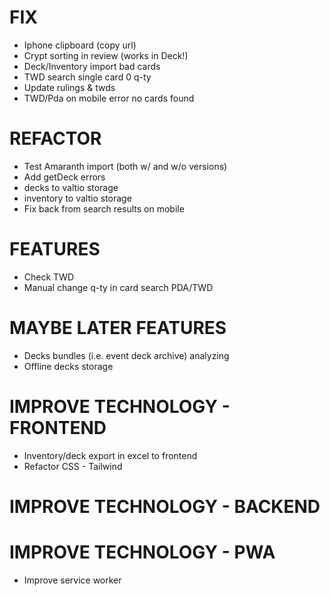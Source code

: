 # FIX
- Iphone clipboard (copy url)
- Crypt sorting in review (works in Deck!)
- Deck/Inventory import bad cards
- TWD search single card 0 q-ty
- Update rulings & twds
- TWD/Pda on mobile error no cards found

# REFACTOR
- Test Amaranth import (both w/ and w/o versions)
- Add getDeck errors
- decks to valtio storage
- inventory to valtio storage
- Fix back from search results on mobile

# FEATURES
- Check TWD
- Manual change q-ty in card search PDA/TWD

# MAYBE LATER FEATURES
- Decks bundles (i.e. event deck archive) analyzing
- Offline decks storage

# IMPROVE TECHNOLOGY - FRONTEND
- Inventory/deck export in excel to frontend
- Refactor CSS - Tailwind

# IMPROVE TECHNOLOGY - BACKEND

# IMPROVE TECHNOLOGY - PWA
- Improve service worker
